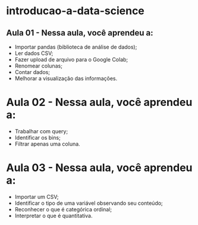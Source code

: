 # introducao-a-data-science

## Aula 01 - Nessa aula, você aprendeu a:

- Importar pandas (biblioteca de análise de dados);
- Ler dados CSV;
- Fazer upload de arquivo para o Google Colab;
- Renomear colunas;
- Contar dados;
- Melhorar a visualização das informações.

# Aula 02 - Nessa aula, você aprendeu a:

- Trabalhar com query;
- Identificar os bins;
- Filtrar apenas uma coluna.

# Aula 03 - Nessa aula, você aprendeu a:

- Importar um CSV;
- Identificar o tipo de uma variável observando seu conteúdo;
- Reconhecer o que é categórica ordinal;
- Interpretar o que é quantitativa.
